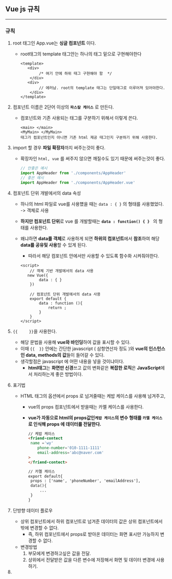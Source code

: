 ## Vue js 규칙

---

### 규칙

1. root 태그인 App.vue는 **싱글 컴포넌트** 이다. 

   - root태그의 template 태그안는 하나의 태그 밑으로 구현해야한다

     ```VUE
     <template>
     	<div>
             /* 여기 안에 하위 태그 구현해야 함  */
         </div>
     	<div>
             // 에러남. root의 template 태그는 단일태그로 이루어져 있어야한다. 
         </div>
     </template>
     ```

2. 컴포넌트 이름은 2단어 이상의 **`파스칼 케이스`** 로 만든다. 

   - 컴포넌트와 기존 사용되는 태그를 구분하기 위해서 이렇게 쓴다. 

     ```vue
     <main> </main> 
     <MyMain> </MyMain>
     태그가 컴포넌트인지 아니면 기존 html 제공 태그인지 구분하기 위해 사용한다. 
     ```

3. import 할 경우 **파일 확장자**까지 써주는것이 좋다. 

   - 확장자인 `html, vue` 를 써주지 않으면 깨질수도 있기 때문에 써주는것이 좋다. 

     ```javascript
     // 안좋은 예시 
     import AppHeader from './components/AppHeader'
     // 좋은 예시
     import AppHeader from './components/AppHeader.vue'
     ```

4. 컴포넌트 단위 개발에서의 data 속성 

   - 하나의 html 파일로 vue를 사용헀을 때는 `data : { }` 의 형태를 사용했었다. -> 객체로 사용 

   - **하지만 컴포넌트 단위**로 vue 를 개발할때는 **`data : function() { } `** 의 형태를 사용한다. 

   - 왜냐하면 **data를 객체**로 사용하게 되면 **하위의 컴포넌트**에서 **참조**하여 해당 **data를 공유및 사용**할 수 있게 된다. 

     - 따라서 해당 컴포넌트 안에서만 사용할 수 있도록 함수화 시켜줘야한다. 

     ```vue
     <script> 
         // 객체 기반 개발에서의 data 사용 
     	new Vue({
             data : { }
         })
         
         // 컴포넌트 단위 개발에서의 data 사용 
         export default {
             data : function (){
                 return ;
             }
         }
     </script>
     ```

5. `{{     }}`을 사용한다. 

   - 해당 문법을 사용해 **vue와 바인딩**하여 값을 표시할 수 있다. 
   - 이때 `{{  }}` 안에는 간단한 javascript ( 삼항연산자 정도 )와 **vue의 인스턴스인 data, methods의 값**들이 들어갈 수 있다. 
   - 생각할점은 javascript 에 어떤 내용을 넣을 것이냐이다. 
     - **html태그**는 **화면만 신경**쓰고 값의 변화같은 **복잡한 로직**은 **JavaScript**에서 처리하는게 좋은 방법이다. 

6. 표기법

   - HTML 태그의 옵션에서 props 로 넘겨줄때는 케밥 케이스를 사용해 넘겨주고, 

     - vue의 props 컴포넌트에서 받을때는 카멜 케이스를 사용한다. 

     - **vue가 자동으로 html의 props값인`케밥 케이스`의 변수 형태를 `카멜 케이스` 로 인식해 props 에 데이터를 전달한다.** 

       ```html
       // 케밥 케이스 
       <friend-contect 
       	name ='wy' 
           phone-number='010-1111-1111'
           email-address='abc@naver.com'
       >
       </friend-contect>
       
       // 카멜 케이스 
       export default{
       	props : ['name', 'phoneNumber', 'emailAddress'],
       	data(){
       		...
       	}
       }
       ```

7. 단방향 데이터 플로우

   - 상위 컴포넌트에서 하위 컴포넌트로 넘겨준 데이터의 값은 상위 컴포넌트에서밖에 변경할 수 없다. 
     - 즉, 하위 컴포넌트에서 props로 받아온 데이터는 화면 표시만 가능하지 변경할 수 없다. 
   - 변경방법
     1. 부모에게 변경하고싶은 값을 전달. 
     2. 상위에서 전달받은 값을 다른 변수에 저장해서 화면 및 데이터 변경에 사용하기. 

8. 

   

   

   